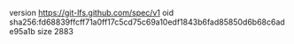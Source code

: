 version https://git-lfs.github.com/spec/v1
oid sha256:fd68839ffcff71a0ff17c5cd75c69a10edf1843b6fad85850d6b68c6ade95a1b
size 2883
